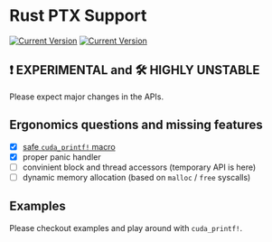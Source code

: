 # Rust PTX Support
[![Current Version](https://img.shields.io/crates/v/ptx-support.svg)](https://crates.io/crates/ptx-support)
[![Current Version](https://img.shields.io/crates/v/ptx-support-macros.svg)](https://crates.io/crates/ptx-support-macros)

## ❗️ EXPERIMENTAL and 🛠 HIGHLY UNSTABLE
Please expect major changes in the APIs.

## Ergonomics questions and missing features
- [x] [safe `cuda_printf!` macro](examples/cuda-println/src/lib.rs#L15)
- [x] proper panic handler
- [ ] convinient block and thread accessors (temporary API is here)
- [ ] dynamic memory allocation (based on `malloc` / `free` syscalls)

## Examples
Please checkout examples and play around with `cuda_printf!`.
